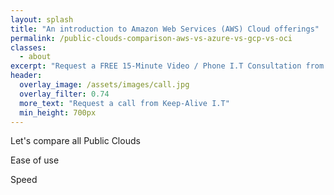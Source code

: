 ```yaml
---
layout: splash
title: "An introduction to Amazon Web Services (AWS) Cloud offerings"
permalink: /public-clouds-comparison-aws-vs-azure-vs-gcp-vs-oci
classes:
  - about
excerpt: "Request a FREE 15-Minute Video / Phone I.T Consultation from one of our I.T consultants to discuss your next I.T related project."
header:
  overlay_image: /assets/images/call.jpg
  overlay_filter: 0.74
  more_text: "Request a call from Keep-Alive I.T"
  min_height: 700px
---
```


Let's compare all Public Clouds


Ease of use


Speed

